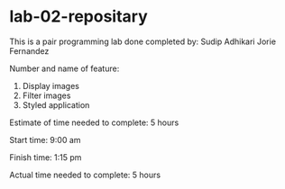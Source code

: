 # lab-02-repositary

This is a pair programming lab done completed by:
Sudip Adhikari
Jorie Fernandez

Number and name of feature:
1. Display images
2. Filter images
3. Styled application

Estimate of time needed to complete: 5 hours

Start time: 9:00 am

Finish time: 1:15 pm

Actual time needed to complete: 5 hours
